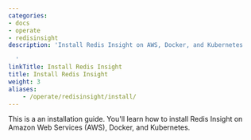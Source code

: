 ```yaml
---
categories:
- docs
- operate
- redisinsight
description: 'Install Redis Insight on AWS, Docker, and Kubernetes

  '
linkTitle: Install Redis Insight
title: Install Redis Insight
weight: 3
aliases:
    - /operate/redisinsight/install/
---
```


This is a an installation guide. You'll learn how to install Redis Insight on Amazon Web Services (AWS), Docker, and Kubernetes.